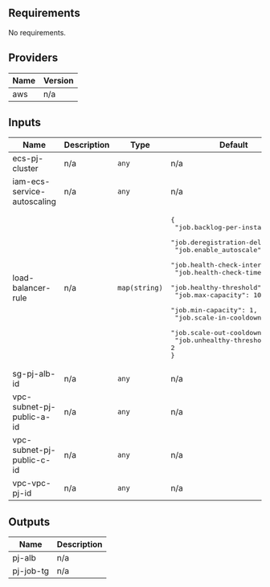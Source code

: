 ## Requirements

No requirements.

## Providers

| Name | Version |
|------|---------|
| aws | n/a |

## Inputs

| Name | Description | Type | Default | Required |
|------|-------------|------|---------|:--------:|
| ecs-pj-cluster | n/a | `any` | n/a | yes |
| iam-ecs-service-autoscaling | n/a | `any` | n/a | yes |
| load-balancer-rule | n/a | `map(string)` | <pre>{<br>  "job.backlog-per-instance": 30,<br>  "job.deregistration-delay": 15,<br>  "job.enable_autoscale": true,<br>  "job.health-check-interval": 20,<br>  "job.health-check-timeout": 19,<br>  "job.healthy-threshold": 2,<br>  "job.max-capacity": 10,<br>  "job.min-capacity": 1,<br>  "job.scale-in-cooldown": 300,<br>  "job.scale-out-cooldown": 300,<br>  "job.unhealthy-threshold": 2<br>}</pre> | no |
| sg-pj-alb-id | n/a | `any` | n/a | yes |
| vpc-subnet-pj-public-a-id | n/a | `any` | n/a | yes |
| vpc-subnet-pj-public-c-id | n/a | `any` | n/a | yes |
| vpc-vpc-pj-id | n/a | `any` | n/a | yes |

## Outputs

| Name | Description |
|------|-------------|
| pj-alb | n/a |
| pj-job-tg | n/a |

